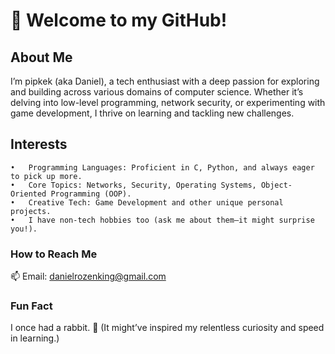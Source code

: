# 👋 Welcome to my GitHub!

## About Me

I’m pipkek (aka Daniel), a tech enthusiast with a deep passion for exploring and building across various domains of computer science. Whether it’s delving into low-level programming, network security, or experimenting with game development, I thrive on learning and tackling new challenges.

## Interests

	•	Programming Languages: Proficient in C, Python, and always eager to pick up more.
	•	Core Topics: Networks, Security, Operating Systems, Object-Oriented Programming (OOP).
	•	Creative Tech: Game Development and other unique personal projects.
    •	I have non-tech hobbies too (ask me about them—it might surprise you!).
### How to Reach Me

📫 Email: danielrozenking@gmail.com

### Fun Fact

I once had a rabbit. 🐇 (It might’ve inspired my relentless curiosity and speed in learning.)
